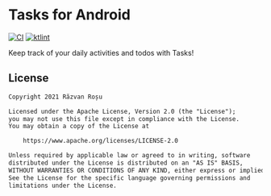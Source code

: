 # Tasks for Android

[![CI](https://github.com/razvnred/SediciTasks-Android/actions/workflows/build.yml/badge.svg)](https://github.com/razvnred/SediciTasks-Android/actions/workflows/build.yml)
[![ktlint](https://img.shields.io/badge/code%20style-%E2%9D%A4-FF4081.svg)](https://ktlint.github.io/)

Keep track of your daily activities and todos with Tasks!

## License

```txt
Copyright 2021 Răzvan Roșu

Licensed under the Apache License, Version 2.0 (the "License");
you may not use this file except in compliance with the License.
You may obtain a copy of the License at

    https://www.apache.org/licenses/LICENSE-2.0

Unless required by applicable law or agreed to in writing, software
distributed under the License is distributed on an "AS IS" BASIS,
WITHOUT WARRANTIES OR CONDITIONS OF ANY KIND, either express or implied.
See the License for the specific language governing permissions and
limitations under the License.
```
